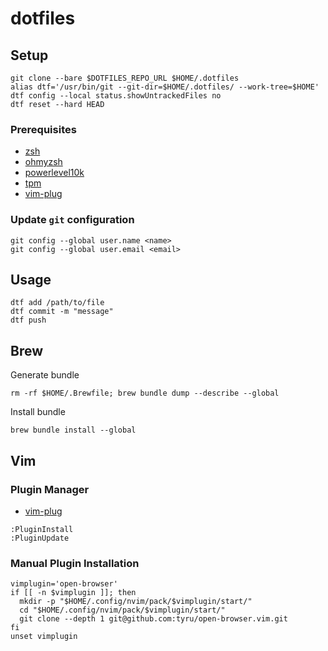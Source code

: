 # dotfiles

## Setup
```
git clone --bare $DOTFILES_REPO_URL $HOME/.dotfiles
alias dtf='/usr/bin/git --git-dir=$HOME/.dotfiles/ --work-tree=$HOME'
dtf config --local status.showUntrackedFiles no
dtf reset --hard HEAD
```

### Prerequisites

- [zsh](https://github.com/ohmyzsh/ohmyzsh/wiki/Installing-ZSH)
- [ohmyzsh](https://github.com/ohmyzsh/ohmyzsh)
- [powerlevel10k](https://github.com/romkatv/powerlevel10k)
- [tpm](https://github.com/tmux-plugins/tpm)
- [vim-plug](https://github.com/junegunn/vim-plug)

### Update `git` configuration

```
git config --global user.name <name>
git config --global user.email <email>
```

## Usage
```
dtf add /path/to/file
dtf commit -m "message"
dtf push
```

## Brew
Generate bundle
```
rm -rf $HOME/.Brewfile; brew bundle dump --describe --global
```

Install bundle
```
brew bundle install --global
```

## Vim
### Plugin Manager
- [vim-plug](https://github.com/junegunn/vim-plug)

```
:PluginInstall
:PluginUpdate
```

### Manual Plugin Installation

```
vimplugin='open-browser'
if [[ -n $vimplugin ]]; then
  mkdir -p "$HOME/.config/nvim/pack/$vimplugin/start/"
  cd "$HOME/.config/nvim/pack/$vimplugin/start/"
  git clone --depth 1 git@github.com:tyru/open-browser.vim.git
fi
unset vimplugin
```

